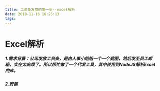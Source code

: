 ```yaml
---
title: 工资条发放的第一步--excel解析
date: 2018-11-16 16:25:13
tags:
---
```


# Excel解析

##### 1.需求背景：公司发放工资条，是由人事小姐姐一个一个截图，然后发至员工邮箱，实在太麻烦了。所以帮忙做了一个代发工具，其中使用到NodeJS解析Excel的库。



##### 2.安装

```shell

```

